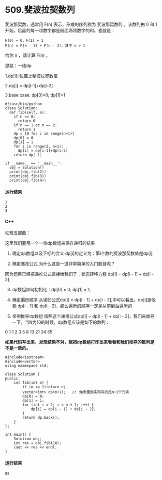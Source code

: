 # 509.斐波拉契数列
斐波那契数，通常用 F(n) 表示，形成的序列称为 斐波那契数列 。该数列由 0 和 1 开始，后面的每一项数字都是前面两项数字的和。也就是：

    F(0) = 0，F(1) = 1
    F(n) = F(n - 1) + F(n - 2)，其中 n > 1

给你 n ，请计算 F(n) 。

思路：一维dp

1.dp[i]:i位置上斐波拉契数值

2.dp[i] = dp[i-1]+dp[i-2]

3.base case: dp[0]=0; dp[1]=1

    #!/usr/bin/python
    class Solution:
      def fib(self, n):
        if n == 0:
          return 0
        if n == 1 or n == 2:
          return 1
        dp = [0 for i in range(n+1)]
        dp[0] = 0
        dp[1] = 1
        for i in range(2, n+1):
          dp[i] = dp[i-1]+dp[i-2]
        return dp[-1]

    if __name__ == '__main__':
      obj = Solution()
      print(obj.fib(2))
      print(obj.fib(3))
      print(obj.fib(4))
      
#### 运行结果
    1
    2
    3

#### C++

动规五部曲：

这里我们要用一个一维dp数组来保存递归的结果

1. 确定dp数组以及下标的含义
dp[i]的定义为：第i个数的斐波那契数值是dp[i]

2. 确定递推公式
为什么这是一道非常简单的入门题目呢？

因为题目已经把递推公式直接给我们了：状态转移方程 dp[i] = dp[i - 1] + dp[i - 2];

3. dp数组如何初始化：dp[0] = 0; dp[1] = 1;

4. 确定遍历顺序
从递归公式dp[i] = dp[i - 1] + dp[i - 2];中可以看出，dp[i]是依赖 dp[i - 1] 和 dp[i - 2]，那么遍历的顺序一定是从前到后遍历的

5. 举例推导dp数组
按照这个递推公式dp[i] = dp[i - 1] + dp[i - 2]，我们来推导一下，当N为10的时候，dp数组应该是如下的数列：

0 1 1 2 3 5 8 13 21 34 55

**如果代码写出来，发现结果不对，就把dp数组打印出来看看和我们推导的数列是不是一致的。**


    #include<iostream>
    #include<vector>
    using namespace std;

    class Solution {
    public:
        int fib(int n) {
            if (n <= 1)return n;
            vector<int> dp(n+1);   // dp表里面实际存的是n+1个元素
            dp[0] = 0;
            dp[1] = 1;
            for (int i = 2; i < n + 1; i++) {
                dp[i] = dp[i - 1] + dp[i - 2];
            }
            return dp.back();
        }
    };

    int main() {
        Solution obj;
        int res = obj.fib(10);
        cout << res << endl;
    }
    
#### 运行结果
    55
